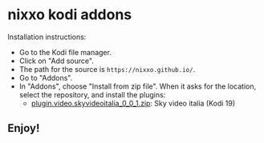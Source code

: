 # nixxo kodi addons

Installation instructions:


<p align="left">
  <ul>
    <li>Go to the Kodi file manager.</li>
    <li>Click on "Add source".</li>
    <li>The path for the source is <code>https://nixxo.github.io/</code>.</li>
    <li>Go to "Addons".</li>
    <li>In "Addons", choose "Install from zip file". When it asks for the location, select the repository, and install the plugins:
      <ul>
        <li><a href="plugin.video.skyvideoitalia_0_0_1.zip">plugin.video.skyvideoitalia_0_0_1.zip</a>: Sky video italia (Kodi 19)</li>
      </ul>
    </li>
  </ul>
</p>

## Enjoy!
